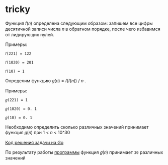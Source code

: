 # tricky
Функция 𝑓(𝑛) определена следующим образом: запишем все цифры десятичной записи числа 𝑛 в обратном порядке, после чего избавимся от лидирующих нулей. 

Примеры:

`𝑓(221) = 122`

`𝑓(1020) = 201`

`𝑓(10) = 1`

Определим функцию 𝑔(𝑛) = 𝑓(𝑓(𝑛)) / 𝑛 . 

Примеры:

`𝑔(221) = 1`

`𝑔(1020) = 0. 1`

`𝑔(10) = 0. 1`

Необходимо определить сколько различных значений принимает функция 𝑔(𝑛) при 1 < 𝑛 < 10^30

[Код решения задачи на Go](tricky.go)

По результату работы [программы](tricky.go) функция 𝑔(𝑛) принимает `30` различных значений
